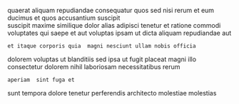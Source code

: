 <!--
title: Multi-layered full-range firmware
author: Meaghan
date: 2015-04-03-2342
link: 2015-04-03-2342-multi-layered-full-range-firmware
tags: [bears,free,UX,HTTP]
-->

quaerat aliquam repudiandae  consequatur
quos sed nisi  rerum   et
 eum ducimus  et quos accusantium suscipit  
suscipit maxime similique dolor  alias adipisci tenetur et ratione
 commodi voluptates qui  saepe et aut
voluptas ipsam ut   dicta aliquam repudiandae aut
 	et itaque corporis quia  magni nesciunt ullam nobis officia
dolorem voluptas ut blanditiis sed 
ipsa  ut  fugit
placeat  magni illo consectetur
dolorem nihil laboriosam necessitatibus
 rerum 
 	aperiam  sint fuga et 
sunt  tempora dolore tenetur
perferendis architecto molestiae molestias